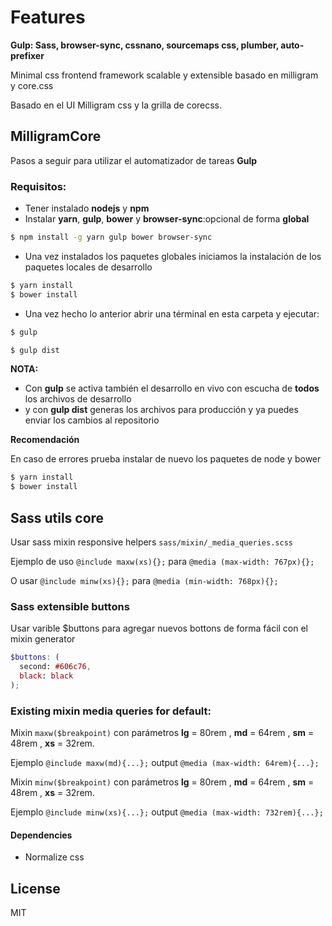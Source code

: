 # Features
**Gulp: Sass, browser-sync, cssnano, sourcemaps css, plumber, auto-prefixer**

Minimal css frontend framework scalable y extensible basado en milligram y core.css

Basado en el UI Milligram css y la grilla de corecss.

## MilligramCore

Pasos a seguir para utilizar el automatizador de tareas **Gulp**

### Requisitos:
  - Tener instalado **nodejs** y **npm**
  - Instalar **yarn**, **gulp**, **bower** y **browser-sync**:opcional de forma **global**

```sh
$ npm install -g yarn gulp bower browser-sync
```
  - Una vez instalados los paquetes globales iniciamos la instalación de los paquetes locales de desarrollo 

```sh
$ yarn install
$ bower install
```

  - Una vez hecho lo anterior abrir una términal en esta carpeta y ejecutar:

```sh
$ gulp
```
```sh
$ gulp dist
```

**NOTA:**
  - Con **gulp** se activa también el desarrollo en vivo con escucha de **todos** los archivos de desarrollo
  - y con **gulp dist** generas los archivos para producción y ya puedes enviar los cambios al repositorio

**Recomendación**

En caso de errores prueba instalar de nuevo los paquetes de node y bower
```sh
$ yarn install
$ bower install
```

## Sass utils core
Usar sass mixin responsive helpers `sass/mixin/_media_queries.scss`

Ejemplo de uso `@include maxw(xs){};` para  `@media (max-width: 767px){};`

O usar `@include minw(xs){};` para  `@media (min-width: 768px){};`

### Sass extensible buttons

Usar varible $buttons para agregar nuevos bottons de forma fácil con el mixin generator

```scss
$buttons: (
  second: #606c76,
  black: black
);

```

### Existing mixin media queries for default:
Mixin `maxw($breakpoint)` con parámetros **lg** = 80rem , **md** = 64rem , **sm** = 48rem , **xs** = 32rem.

Ejemplo `@include maxw(md){...};`  output  `@media (max-width: 64rem){...};`

Mixin `minw($breakpoint)` con parámetros **lg** = 80rem , **md** = 64rem , **sm** = 48rem , **xs** = 32rem.

Ejemplo `@include minw(xs){...};`  output  `@media (max-width: 732rem){...};`


#### Dependencies

  - Normalize css

License
----
MIT
